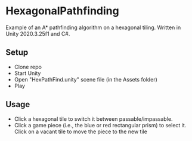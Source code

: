 # HexagonalPathfinding
Example of an A* pathfinding algorithm on a hexagonal tiling. Written in Unity 2020.3.25f1 and C#.

## Setup
- Clone repo
- Start Unity
- Open "HexPathFind.unity" scene file (in the Assets folder)
- Play

## Usage
- Click a hexagonal tile to switch it between passable/impassable.
- Click a game piece (i.e., the blue or red rectangular prism) to select it. Click on a vacant tile to move the piece to the new tile
